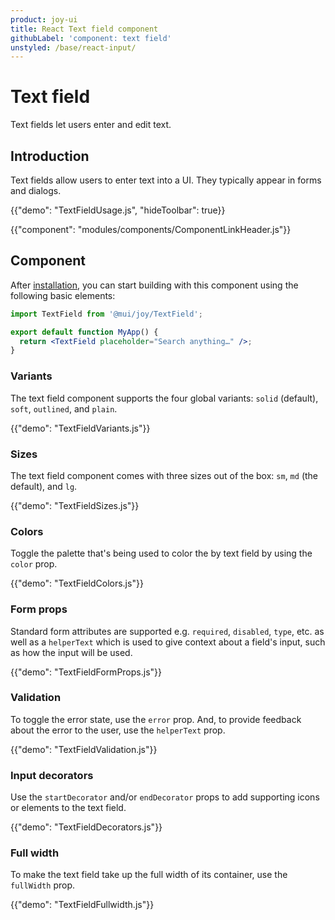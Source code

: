 ```yaml
---
product: joy-ui
title: React Text field component
githubLabel: 'component: text field'
unstyled: /base/react-input/
---
```


# Text field

<p class="description">Text fields let users enter and edit text.</p>

## Introduction

Text fields allow users to enter text into a UI.
They typically appear in forms and dialogs.

{{"demo": "TextFieldUsage.js", "hideToolbar": true}}

{{"component": "modules/components/ComponentLinkHeader.js"}}

## Component

After [installation](/joy-ui/getting-started/installation/), you can start building with this component using the following basic elements:

```jsx
import TextField from '@mui/joy/TextField';

export default function MyApp() {
  return <TextField placeholder="Search anything…" />;
}
```

### Variants

The text field component supports the four global variants: `solid` (default), `soft`, `outlined`, and `plain`.

{{"demo": "TextFieldVariants.js"}}

### Sizes

The text field component comes with three sizes out of the box: `sm`, `md` (the default), and `lg`.

{{"demo": "TextFieldSizes.js"}}

### Colors

Toggle the palette that's being used to color the by text field by using the `color` prop.

{{"demo": "TextFieldColors.js"}}

### Form props

Standard form attributes are supported e.g. `required`, `disabled`, `type`, etc. as well as a `helperText` which is used to give context about a field's input, such as how the input will be used.

{{"demo": "TextFieldFormProps.js"}}

### Validation

To toggle the error state, use the `error` prop.
And, to provide feedback about the error to the user, use the `helperText` prop.

{{"demo": "TextFieldValidation.js"}}

### Input decorators

Use the `startDecorator` and/or `endDecorator` props to add supporting icons or elements to the text field.

{{"demo": "TextFieldDecorators.js"}}

### Full width

To make the text field take up the full width of its container, use the `fullWidth` prop.

{{"demo": "TextFieldFullwidth.js"}}
